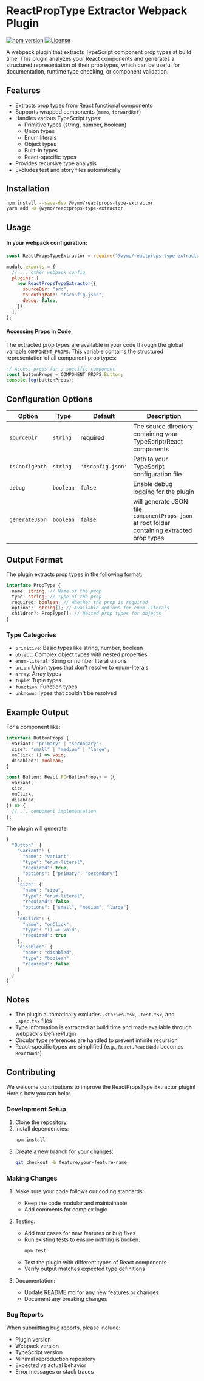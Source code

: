 # ReactPropType Extractor Webpack Plugin

[![npm version](https://badge.fury.io/js/@vymo%2Freactprops-type-extractor.svg)](https://www.npmjs.com/package/@vymo/reactprops-type-extractor)
[![License](https://img.shields.io/npm/l/@vymo/reactprops-type-extractor)](https://github.com/vymo/reactprops-type-extractor/blob/master/LICENSE)

A webpack plugin that extracts TypeScript component prop types at build time. This plugin analyzes your React components and generates a structured representation of their prop types, which can be useful for documentation, runtime type checking, or component validation.

## Features

- Extracts prop types from React functional components
- Supports wrapped components (`memo`, `forwardRef`)
- Handles various TypeScript types:
  - Primitive types (string, number, boolean)
  - Union types
  - Enum literals
  - Object types
  - Built-in types
  - React-specific types
- Provides recursive type analysis
- Excludes test and story files automatically

## Installation

```bash
npm install --save-dev @vymo/reactprops-type-extractor
yarn add -D @vymo/reactprops-type-extractor
```

## Usage

#### In your webpack configuration:

```javascript
const ReactPropsTypeExtractor = require("@vymo/reactprops-type-extractor");

module.exports = {
  // ... other webpack config
  plugins: [
    new ReactPropsTypeExtractor({
      sourceDir: "src",
      tsConfigPath: "tsconfig.json",
      debug: false,
    }),
  ],
};
```

#### Accessing Props in Code

The extracted prop types are available in your code through the global variable `COMPONENT_PROPS`. This variable contains the structured representation of all component prop types:

```typescript
// Access props for a specific component
const buttonProps = COMPONENT_PROPS.Button;
console.log(buttonProps);
```

## Configuration Options

| Option         | Type      | Default           | Description                                                                                  |
| -------------- | --------- | ----------------- | -------------------------------------------------------------------------------------------- |
| `sourceDir`    | `string`  | required          | The source directory containing your TypeScript/React components                             |
| `tsConfigPath` | `string`  | `'tsconfig.json'` | Path to your TypeScript configuration file                                                   |
| `debug`        | `boolean` | `false`           | Enable debug logging for the plugin                                                          |
| `generateJson` | `boolean` | `false`           | will generate JSON file `componentProps.json` at root folder containing extracted prop types |

## Output Format

The plugin extracts prop types in the following format:

```typescript
interface PropType {
  name: string; // Name of the prop
  type: string; // Type of the prop
  required: boolean; // Whether the prop is required
  options?: string[]; // Available options for enum-literals
  children?: PropType[]; // Nested prop types for objects
}
```

### Type Categories

- `primitive`: Basic types like string, number, boolean
- `object`: Complex object types with nested properties
- `enum-literal`: String or number literal unions
- `union`: Union types that don't resolve to enum-literals
- `array`: Array types
- `tuple`: Tuple types
- `function`: Function types
- `unknown`: Types that couldn't be resolved

## Example Output

For a component like:

```typescript
interface ButtonProps {
  variant: "primary" | "secondary";
  size?: "small" | "medium" | "large";
  onClick: () => void;
  disabled?: boolean;
}

const Button: React.FC<ButtonProps> = ({
  variant,
  size,
  onClick,
  disabled,
}) => {
  // ... component implementation
};
```

The plugin will generate:

```javascript
{
  "Button": {
    "variant": {
      "name": "variant",
      "type": "enum-literal",
      "required": true,
      "options": ["primary", "secondary"]
    },
    "size": {
      "name": "size",
      "type": "enum-literal",
      "required": false,
      "options": ["small", "medium", "large"]
    },
    "onClick": {
      "name": "onClick",
      "type": "() => void",
      "required": true
    },
    "disabled": {
      "name": "disabled",
      "type": "boolean",
      "required": false
    }
  }
}
```

## Notes

- The plugin automatically excludes `.stories.tsx`, `.test.tsx`, and `.spec.tsx` files
- Type information is extracted at build time and made available through webpack's DefinePlugin
- Circular type references are handled to prevent infinite recursion
- React-specific types are simplified (e.g., `React.ReactNode` becomes `ReactNode`)

## Contributing

We welcome contributions to improve the ReactPropsType Extractor plugin! Here's how you can help:

### Development Setup

1. Clone the repository
2. Install dependencies:
   ```bash
   npm install
   ```
3. Create a new branch for your changes:
   ```bash
   git checkout -b feature/your-feature-name
   ```

### Making Changes

1. Make sure your code follows our coding standards:

   - Keep the code modular and maintainable
   - Add comments for complex logic

2. Testing:

   - Add test cases for new features or bug fixes
   - Run existing tests to ensure nothing is broken:
     ```bash
     npm test
     ```
   - Test the plugin with different types of React components
   - Verify output matches expected type definitions

3. Documentation:
   - Update README.md for any new features or changes
   - Document any breaking changes

### Bug Reports

When submitting bug reports, please include:

- Plugin version
- Webpack version
- TypeScript version
- Minimal reproduction repository
- Expected vs actual behavior
- Error messages or stack traces
